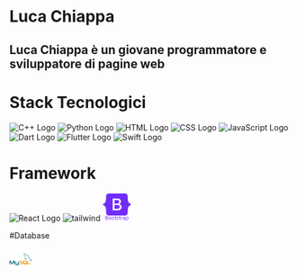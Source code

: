 # Luca Chiappa

## Luca Chiappa è un giovane programmatore e sviluppatore di pagine web

# Stack Tecnologici

<p align="left">
  <img src="https://cdn.jsdelivr.net/gh/devicons/devicon/icons/cplusplus/cplusplus-original.svg" alt="C++ Logo" width="50px" />
  <img src="https://cdn.jsdelivr.net/gh/devicons/devicon/icons/python/python-original.svg" alt="Python Logo" width="50px" />
  <img src="https://cdn.jsdelivr.net/gh/devicons/devicon/icons/html5/html5-original.svg" alt="HTML Logo" width="50px" />
  <img src="https://cdn.jsdelivr.net/gh/devicons/devicon/icons/css3/css3-original.svg" alt="CSS Logo" width="50px" />
  <img src="https://cdn.jsdelivr.net/gh/devicons/devicon/icons/javascript/javascript-original.svg" alt="JavaScript Logo" width="50px" />
  <img src="https://cdn.jsdelivr.net/gh/devicons/devicon/icons/dart/dart-original.svg" alt="Dart Logo" width="50px" />
  <img src="https://cdn.jsdelivr.net/gh/devicons/devicon/icons/flutter/flutter-original.svg" alt="Flutter Logo" width="50px" />
  <img src="https://cdn.jsdelivr.net/gh/devicons/devicon/icons/swift/swift-original.svg" alt="Swift Logo" width="50px" />
</p>

# Framework

<p align="left">
  <img src="https://cdn.jsdelivr.net/gh/devicons/devicon/icons/react/react-original.svg" alt="React Logo" width="50px" />
<img src="https://www.vectorlogo.zone/logos/tailwindcss/tailwindcss-icon.svg" alt="tailwind" width="50px" />
  <img src="https://raw.githubusercontent.com/devicons/devicon/master/icons/bootstrap/bootstrap-plain-wordmark.svg" alt="bootstrap" width="50px" />
</p>

#Database 
<p align= "left">
<img src="https://raw.githubusercontent.com/devicons/devicon/master/icons/mysql/mysql-original-wordmark.svg" alt="mysql" width="40"/> 
</p>
